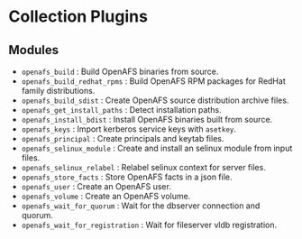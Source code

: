 # Collection Plugins

## Modules

- `openafs_build` : Build OpenAFS binaries from source.
- `openafs_build_redhat_rpms` : Build OpenAFS RPM packages for RedHat family distributions.
- `openafs_build_sdist` : Create OpenAFS source distribution archive files.
- `openafs_get_install_paths` : Detect installation paths.
- `openafs_install_bdist` : Install OpenAFS binaries built from source.
- `openafs_keys` : Import kerberos service keys with `asetkey`.
- `openafs_principal` : Create principals and keytab files.
- `openafs_selinux_module` : Create and install an selinux module from input files.
- `openafs_selinux_relabel` : Relabel selinux context for server files.
- `openafs_store_facts` : Store OpenAFS facts in a json file.
- `openafs_user` : Create an OpenAFS user.
- `openafs_volume` : Create an OpenAFS volume.
- `openafs_wait_for_quorum` :  Wait for the dbserver connection and quorum.
- `openafs_wait_for_registration` :  Wait for fileserver vldb registration.
